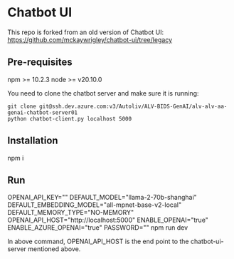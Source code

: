 # Chatbot UI

This repo is forked from an old version of Chatbot UI:
https://github.com/mckaywrigley/chatbot-ui/tree/legacy

## Pre-requisites
npm >= 10.2.3
node >= v20.10.0

You need to clone the chatbot server and make sure it is running:
```
git clone git@ssh.dev.azure.com:v3/Autoliv/ALV-BIDS-GenAI/alv-alv-aa-genai-chatbot-server01
python chatbot-client.py localhost 5000
```

## Installation
npm i

## Run
OPENAI_API_KEY="" DEFAULT_MODEL="llama-2-70b-shanghai" DEFAULT_EMBEDDING_MODEL="all-mpnet-base-v2-local" DEFAULT_MEMORY_TYPE="NO-MEMORY" OPENAI_API_HOST="http://localhost:5000" ENABLE_OPENAI="true" ENABLE_AZURE_OPENAI="true" PASSWORD="" npm run dev

In above command, OPENAI_API_HOST is the end point to the chatbot-ui-server mentioned above.




